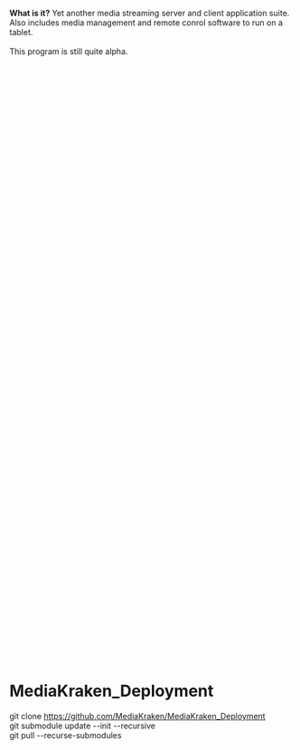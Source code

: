 <B>What is it?</B>
Yet another media streaming server and client application suite. Also includes media management and remote conrol software to run on a tablet.<BR>
<BR>
This program is still quite alpha.<BR>
<BR>

 <ul style="color:white;">
        <li><b>0.7.11 - Current DEV branch of GitHub</b>
        <li><i>0.7.10 - pyspeedtest, better automated testing, Jenkins CI, PGAdmin4, PostgreSQL 9.6.7
        <li>0.7.9/elk - Clean up disc read, basic videojs resume, base SoundCloud videojs, base Frame by Frame videojs, background videojs, base chapter videojs, libnfs support, scanning support via Sane, WebOS control, basic Samsung TV control via SOAP, basic pioneer control, basic Discogs support, basic TheSubDB support
        <li>0.7.8 - Base Excel code, Base Xbox Live code, lazy load images, base Soundcloud code, base Instragram code, base BeautifulHue code, ID3 tagging, base OpenSubtitles search, base Twilio support, YT api v3
        <li>0.7.7 - Redis 3.2.11, Nginx 1.13.6, PostgreSQL 9.6.6, different theaters (controller, thin, etc), bad bot blocker, base lms code, base weather code, base translation code
        <li>0.7.6 - Playback in client, control samsung tv
        <li>0.7.5 - Listview for Kivy media list, parallel queries in PostgreSQL
        <li>0.7.4 - Read DVD/Bluray info, PostgreSQL 9.6.5
        <li>0.7.3 - Tasks instead of cron, Youtube playback, basic Youtube support, alot of search code, base LCD code
        <li>0.7.2 - Mail server, Calibre, base search code, PostgreSQL 9.6.4
        <li>0.7.1 - Better url link support, NVidia Cuda base code, basic control of Marantz equipment over network
        <li>0.7.0 - NGINX SSL Proxy to webserver, code cleanup, pika to metadata programs, ssl key reuse for server and website
        <li>0.6.x - Kivy update, use Twisted line reactor in server and client via Crochet, many metadata view fixes, use json for Twisted messages
        <li>0.5.0 - Fixes
        <li>0.4.x - More pika code and playback of media via Chromecast
        <li>0.3.x - Tons of fixes and network refactor along with Docker swarm and RabbitMQ
        <li>0.2.1 - Lots of metadata fixes
        <li>0.2.0 - Full blown Docker instances
        <li>0.1.13 - Many docker fixes, admin user
        <li>0.1.12 - Docker build
        <li>0.1.11 - TV limiter, autobuild of lxc in Proxmox for distribution builds, more build scripts
        <li>0.1.10 - Finish movie limiter
        <li>0.1.9 - Image proxy begin
        <li>0.1.8 - Complete movie limiter refactor
        <li>0.1.7 - More PEP8 compliance, merge build code
        <li>0.1.6 - Rebranding, thousands of changes for PEP8 compliance, movie api limiter code
        <li>0.1.5 - Refactor movie and tv metadata match, TwitchTV stream playback
        <li>0.1.4 - Begin automated test suite (400+ unit tests), dictcursor, cleanup, basic TwitchTV support
        <li>0.1.3 - Ubuntu 16.04, begin proper limiter for API calls to metadata providers, different thread pool
        <li>0.1.1 - and 0.1.2 Lots of code fixes and cleanup
        <li>0.1.0 - Hundreds of fixes, better logging, sync/conversion support, more metadata providers, db upgrade to Postgresql 9.5
        <li>0.0.9 - Youtube, vimeo and HLS streaming, server linking
        <li>0.0.8 - UNC/SMB scanning support, progress indicators, many fixes, synology and chromecast discovery, hdhomerun basic support, API engine
        <li>0.0.7 - TV metadata
        <li>0.0.6 - Movie metadata, movie matching and sports metadata
        <li>0.0.5 - Fetch and process of metadata
        <li>0.0.3 - Tons of fixes
        <li>0.0.2 - Alot of base code
        <li>0.0.1 - New beginings...</i>
        </ul>

# MediaKraken_Deployment<BR>
git clone https://github.com/MediaKraken/MediaKraken_Deployment<BR>
git submodule update --init --recursive<BR>
git pull --recurse-submodules<BR>
